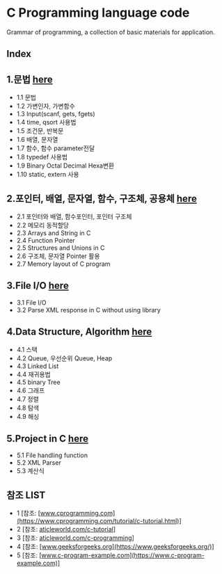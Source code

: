 # C Programming language code
Grammar of programming, a collection of basic materials for application.
## Index
## 1.문법 [here](https://github.com/csbyun-data/C-Pro/blob/main/chap01/README.md)
* 1.1 문법
* 1.2 가변인자, 가변함수
* 1.3 Input(scanf, gets, fgets)
* 1.4 time, qsort 사용법
* 1.5 조건문, 반복문
* 1.6 배열, 문자열
* 1.7 함수, 함수 parameter전달
* 1.8 typedef 사용법
* 1.9 Binary Octal Decimal Hexa변환
* 1.10 static, extern 사용
  
## 2.포인터, 배열, 문자열, 함수, 구조체, 공용체 [here](https://github.com/csbyun-data/C-Pro/blob/main/chap02/README.md)
* 2.1 포인터와 배열, 함수포인터, 포인터 구조체
* 2.2 메모리 동적할당
* 2.3 Arrays and String in C
* 2.4 Function Pointer
* 2.5 Structures and Unions in C
* 2.6 구조체, 문자열 Pointer 활용
* 2.7 Memory layout of C program
  
## 3.File I/O [here](https://github.com/csbyun-data/C-Pro/blob/main/chap03/README.md)
* 3.1 File I/O
* 3.2 Parse XML response in C without using library

## 4.Data Structure, Algorithm [here](https://github.com/csbyun-data/C-Pro/blob/main/chap04/README.md)
* 4.1 스택
* 4.2 Queue, 우선순위 Queue, Heap
* 4.3 Linked List
* 4.4 재귀용법
* 4.5 binary Tree
* 4.6 그래프
* 4.7 정렬
* 4.8 탐색
* 4.9 해싱

## 5.Project in C [here](https://github.com/csbyun-data/C-Pro/blob/main/chap05/README.md)
* 5.1 File handling function
* 5.2 XML Parser
* 5.3 계산식

## 참조 LIST
* 1 [참조: [www.cprogramming.com](https://www.cprogramming.com/tutorial/c-tutorial.html)]
* 2 [참조: [aticleworld.com/c-tutorial](https://aticleworld.com/c-tutorial/)]
* 3 [참조: [aticleworld.com/c-programming](https://aticleworld.com/c-programming/)]
* 4 [참조: [www.geeksforgeeks.org](https://www.geeksforgeeks.org/)]
* 5 [참조: [www.c-program-example.com](https://www.c-program-example.com)]
